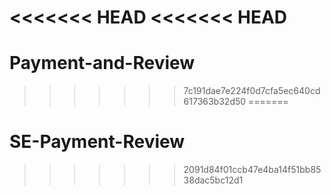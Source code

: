 <<<<<<< HEAD
<<<<<<< HEAD
=======
# Payment-and-Review
>>>>>>> 7c191dae7e224f0d7cfa5ec640cd617363b32d50
=======
# SE-Payment-Review
>>>>>>> 2091d84f01ccb47e4ba14f51bb8538dac5bc12d1
